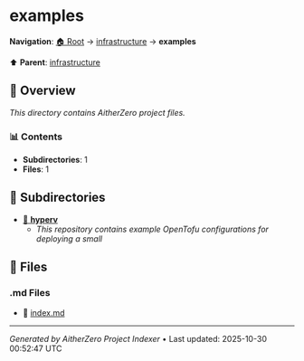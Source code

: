 # examples

**Navigation**: [🏠 Root](../../index.md) → [infrastructure](../index.md) → **examples**

⬆️ **Parent**: [infrastructure](../index.md)

## 📖 Overview

*This directory contains AitherZero project files.*

### 📊 Contents

- **Subdirectories**: 1
- **Files**: 1

## 📁 Subdirectories

- [📂 **hyperv**](./hyperv/index.md)
  - *This repository contains example OpenTofu configurations for deploying a small*

## 📄 Files

### .md Files

- 📝 [index.md](./index.md)

---

*Generated by AitherZero Project Indexer* • Last updated: 2025-10-30 00:52:47 UTC


